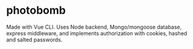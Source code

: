 # photobomb

Made with Vue CLI. Uses Node backend, Mongo/mongoose database, express middleware, and implements authorization with cookies, hashed and salted passwords.
